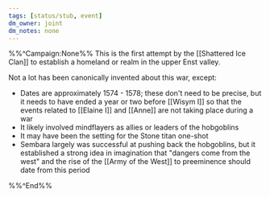 ```yaml
---
tags: [status/stub, event]
dm_owner: joint
dm_notes: none
---
```


%%^Campaign:None%%
This is the first attempt by the [[Shattered Ice Clan]] to establish a homeland or realm in the upper Enst valley. 

Not a lot has been canonically invented about this war, except:
* Dates are approximately 1574 - 1578; these don't need to be precise, but it needs to have ended a year or two before [[Wisym I]] so that the events related to [[Elaine I]] and [[Anne]] are not taking place during a war
* It likely involved mindflayers as allies or leaders of the hobgoblins
* It may have been the setting for the Stone titan one-shot
* Sembara largely was successful at pushing back the hobgoblins, but it established a strong idea in imagination that "dangers come from the west" and the rise of the [[Army of the West]] to preeminence should date from this period

%%^End%%

